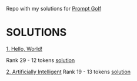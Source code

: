 Repo with my solutions for [Prompt Golf](https://promptgolf.app/)

# SOLUTIONS

[1. Hello, World!](https://promptgolf.app/hole/hello-world)

Rank 29 - 12 tokens [solution](https://github.com/mikaeltorni/prompt_golf/blob/master/1_hello_world.md)

[2. Artificially Intelligent](https://promptgolf.app/hole/ai)
Rank 19 - 13 tokens [solution](https://github.com/mikaeltorni/prompt_golf/blob/master/2_artificially_intelligent.md)
